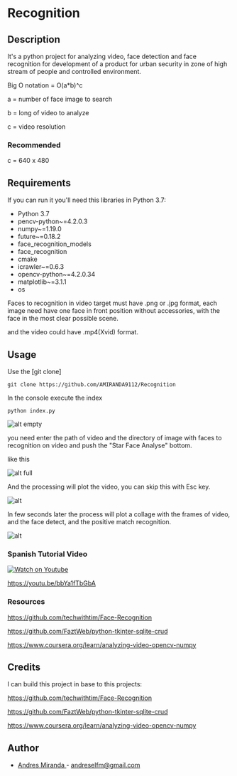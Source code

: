 # Recognition

## Description

It's a python project for analyzing video, face detection 
and face recognition for development of a product for urban
security in zone of high stream of people and controlled
environment.

Big O notation = O(a*b)^c

a = number of face image to search

b = long of video to analyze

c = video resolution

### Recommended

c = 640 x 480




## Requirements

If you can run it you'll need this libraries in Python 3.7:

- Python 3.7
- pencv-python~=4.2.0.3
- numpy~=1.19.0
- future~=0.18.2
- face_recognition_models
- face_recognition
- cmake
- icrawler~=0.6.3
- opencv-python~=4.2.0.34
- matplotlib~=3.1.1
- os

Faces to recognition in video target must have .png or .jpg format,
each image need have one face in front position without accessories,
with the face in the most clear possible scene.

and the video could have .mp4(Xvid) format.

## Usage

Use the  [git clone] 

```
git clone https://github.com/AMIRANDA9112/Recognition
```

In the console execute the index

```
python index.py
```
![alt empty](https://i.ibb.co/TgdGMmd/Captura-de-pantalla-2020-08-05-02-03-25.png)

you need enter the path of video and the directory of image with faces
to recognition on video and push the "Star Face Analyse" bottom.

like this

![alt full](https://i.ibb.co/xq2Nvnz/lliii.png)


And the processing will plot the video, you can skip this with Esc key.

![alt](https://i.ibb.co/p1Dq9LR/asasas.png)

In few seconds later the process will plot a collage with the frames of
video, and the face detect, and the positive match recognition.

![alt](https://i.ibb.co/zZh2z29/PRODUIC.png)

### Spanish Tutorial Video

[![Watch on Youtube](https://i.ibb.co/S6Vdhz8/escritorio.png)](https://youtu.be/bbYa1fTbGbA)

https://youtu.be/bbYa1fTbGbA

### Resources

https://github.com/techwithtim/Face-Recognition


https://github.com/FaztWeb/python-tkinter-sqlite-crud


https://www.coursera.org/learn/analyzing-video-opencv-numpy


## Credits

I can build this project in base to this projects:

https://github.com/techwithtim/Face-Recognition

https://github.com/FaztWeb/python-tkinter-sqlite-crud

https://www.coursera.org/learn/analyzing-video-opencv-numpy


## Author

-   [Andres Miranda ](https://github.com/AMIRANDA9112) - andreselfm@gmail.com
